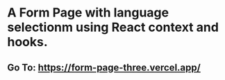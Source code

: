 # A Form Page with language selectionm using React context and hooks.
## Go To: https://form-page-three.vercel.app/
